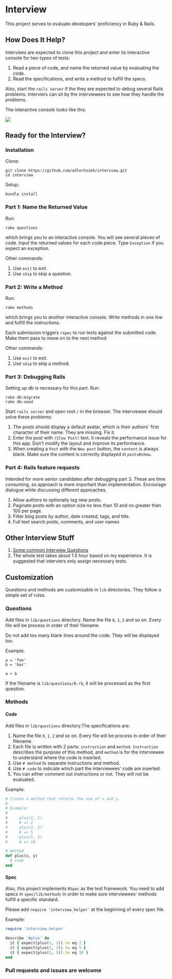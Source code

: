 # Interview

This project serves to evaluate developers' proficiency in Ruby & Rails. 

## How Does It Help?

Interviees are expected to clone this project and enter its interactive console for two types of tests:

1. Read a piece of code, and name the returned value by evaluating the code.
2. Read the specifications, and write a method to fulfill the specs.

Also, start the `rails server` if the they are expected to debug several Rails problems. Interviers can sit by the interviewees to see how they handle the problems.

The interactive console looks like this:

![](http://i.imgur.com/yRox8fB.gif)

## Ready for the Interview?

### Installation

Clone:

```
git clone https://github.com/adlerhsieh/interview.git
cd interview
```

Setup:

```
bundle install
```

### Part 1: Name the Returned Value

Run: 

```
rake questions
```

which brings you to an interactive console. You will see several pieces of code. Input the returned values for each code piece. Type `Exception` if you expect an exception.

Other commands:

1. Use `exit` to exit.
2. Use `skip` to skip a question.

### Part 2: Write a Method

Run: 

```
rake methods
```

which brings you to another interactive console. Write methods in one line and fulfill the instructions.

Each submission triggers `rspec` to run tests against the submitted code. Make them pass to move on to the next method.

Other commands:

1. Use `exit` to exit.
2. Use `skip` to skip a method.

### Part 3: Debugging Rails

Setting up db is necessary for this part. Run:

```
rake db:migrate
rake db:seed
```

Start `rails server` and open root `/` in the browser. The interviewee should solve these problems:

1. The posts should display a default avatar, which is their authors' first character of their name. They are missing. Fix it.
2. Enter the post with `(Slow Post)` text. It reveals the performance issue for this app. Don't modify the layout and improve its performance.
3. When creating a `Post` with the `New post` button, the `content` is always blank. Make sure the content is correctly displayed in `posts#show`.

### Part 4: Rails feature requests

Intended for more senior candidates after debugging part 3. These are time consuming, so approach is more important than implementation. Encourage dialogue while discussing different approaches.

1. Allow authors to optionally tag new posts.
2. Paginate posts with an option size no less than 10 and no greater than 100 per page.
3. Filter blog posts by author, date created, tags, and title.
4. Full text search posts, comments, and user names

## Other Interview Stuff

1. [Some common Interview Questions](https://github.com/adlerhsieh/interview/blob/master/lib/README.md)
2. The whole test takes about 1.5 hour based on my experience. It is suggested that interviers only assign necessary tests.

## Customization

Questions and methods are customizable in `lib` directories. They follow a simple set of rules.

### Questions

Add files in `lib/questions` directory. Name the file `0`, `1`, `2` and so on. Every file will be process in order of their filename. 

Do not add too many blank lines around the code. They will be displayed too.

Example:

```
a = 'foo'
b = 'bar'

a + b
```

If the filename is `lib/questions/0.rb`, it will be processed as the first question.

### Methods

#### Code

Add files in `lib/questions` directory.The specifications are:

1. Name the file `0`, `1`, `2` and so on. Every file will be process in order of their filename. 
2. Each file is written with 2 parts: `instruction` and `method`. `Instruction` describes the purpose of this method, and `method` is for the interviewee to understand where the code is inserted.
2. Use `# method` to separate instructions and method.
3. Use `# code` to indicate which part the interviewees' code are inserted.
4. You can either comment out instructions or not. They will not be evaluated.

Example:

```ruby
# Create a method that returns the sum of x and y.
# 
# Example: 
# 
#     plus(1, 1)
#     # => 2
#     plus(2, 3)
#     # => 5
#     plus(5, 5)
#     # => 10

# method
def plus(x, y)
  # code
end
```

#### Spec

Also, this project implements `RSpec` as the test framework. You need to add specs in `spec/lib/methods` in order to make sure interviewees' methods fulfill a specific standard.

Please add `require 'interview_helper'` at the beginning of every spec file.

Example:

```ruby
require 'interview_helper'

describe '#plus' do
  it { expect(plus(1, 1)).to eq 2 }
  it { expect(plus(2, 3)).to eq 5 }
  it { expect(plus(5, 5)).to eq 10 }
end
```

### Pull requests and issues are welcome



